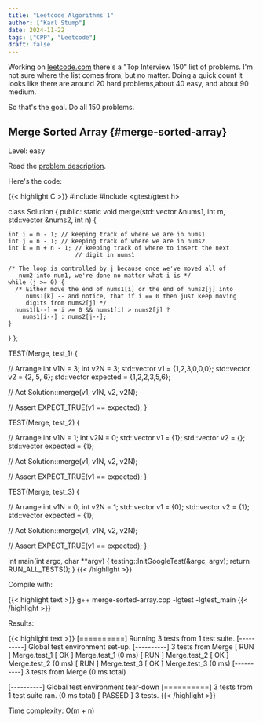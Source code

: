 ```yaml
---
title: "Leetcode Algorithms 1"
author: ["Karl Stump"]
date: 2024-11-22
tags: ["CPP", "Leetcode"]
draft: false
---
```


Working on [leetcode.com](https:leetcode.com) there's a "Top Interview 150" list of problems. I'm not sure where the list comes from, but no matter. Doing a quick count it looks like there are around 20 hard problems,about 40 easy, and about 90 medium.

So that's the goal. Do all 150 problems.


## Merge Sorted Array {#merge-sorted-array}

Level: easy

Read the [problem description](https://leetcode.com/problems/merge-sorted-array/description/?envType=study-plan-v2&envId=top-interview-150).

Here's the code:

{{< highlight C >}}
#include <vector>
#include <gtest/gtest.h>

class Solution {
public:
  static void merge(std::vector<int> &nums1, int m, std::vector<int> &nums2,
                    int n) {

    int i = m - 1; // keeping track of where we are in nums1
    int j = n - 1; // keeping track of where we are in nums2
    int k = m + n - 1; // keeping track of where to insert the next
                       // digit in nums1

    /* The loop is controlled by j because once we've moved all of
       num2 into num1, we're done no matter what i is */
    while (j >= 0) {
      /* Either move the end of nums1[i] or the end of nums2[j] into
         nums1[k] -- and notice, that if i == 0 then just keep moving
         digits from nums2[j] */
      nums1[k--] = i >= 0 && nums1[i] > nums2[j] ?
        nums1[i--] : nums2[j--];
    }
  }
};

TEST(Merge, test_1) {

  // Arrange
  int v1N = 3;
  int v2N = 3;
  std::vector<int> v1 = {1,2,3,0,0,0};
  std::vector<int> v2 = {2, 5, 6};
  std::vector<int> expected = {1,2,2,3,5,6};

  // Act
  Solution::merge(v1, v1N, v2, v2N);

  // Assert
  EXPECT_TRUE(v1 == expected);
}

TEST(Merge, test_2) {

  // Arrange
  int v1N = 1;
  int v2N = 0;
  std::vector<int> v1 = {1};
  std::vector<int> v2 = {};
  std::vector<int> expected = {1};

  // Act
  Solution::merge(v1, v1N, v2, v2N);

  // Assert
  EXPECT_TRUE(v1 == expected);
}

TEST(Merge, test_3) {

  // Arrange
  int v1N = 0;
  int v2N = 1;
  std::vector<int> v1 = {0};
  std::vector<int> v2 = {1};
  std::vector<int> expected = {1};

  // Act
  Solution::merge(v1, v1N, v2, v2N);

  // Assert
  EXPECT_TRUE(v1 == expected);
}

int main(int argc, char **argv) {
  testing::InitGoogleTest(&argc, argv);
  return RUN_ALL_TESTS();
}
{{< /highlight >}}

Compile with:

{{< highlight text >}}
g++ merge-sorted-array.cpp -lgtest -lgtest_main
{{< /highlight >}}

Results:

{{< highlight text >}}
[==========] Running 3 tests from 1 test suite.
[----------] Global test environment set-up.
[----------] 3 tests from Merge
[ RUN      ] Merge.test_1
[       OK ] Merge.test_1 (0 ms)
[ RUN      ] Merge.test_2
[       OK ] Merge.test_2 (0 ms)
[ RUN      ] Merge.test_3
[       OK ] Merge.test_3 (0 ms)
[----------] 3 tests from Merge (0 ms total)

[----------] Global test environment tear-down
[==========] 3 tests from 1 test suite ran. (0 ms total)
[  PASSED  ] 3 tests.
{{< /highlight >}}

Time complexity: O(m + n)
